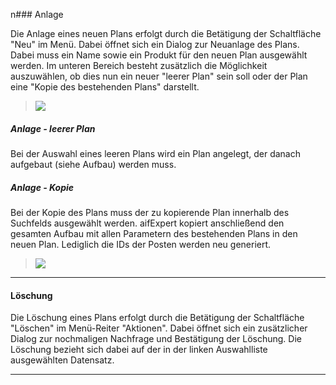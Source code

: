 n### Anlage

Die Anlage eines neuen Plans erfolgt durch die Betätigung der Schaltfläche "Neu" im Menü. Dabei öffnet sich ein Dialog zur Neuanlage des Plans. Dabei muss ein Name sowie ein Produkt für den neuen Plan ausgewählt werden. Im unteren Bereich besteht zusätzlich die Möglichkeit auszuwählen, ob dies nun ein neuer "leerer Plan" sein soll oder der Plan eine "Kopie des bestehenden Plans" darstellt. 

> ![](http://xpecto.github.io/docs/aifExpert/aifExpert_Liquiditaet5.png)


##### Anlage - leerer Plan

Bei der Auswahl eines leeren Plans wird ein Plan angelegt, der danach aufgebaut (siehe Aufbau) werden muss.

##### Anlage - Kopie

Bei der Kopie des Plans muss der zu kopierende Plan innerhalb des Suchfelds ausgewählt werden.
aifExpert kopiert anschließend den gesamten Aufbau mit allen Parametern des bestehenden Plans in den neuen Plan. Lediglich die IDs der Posten werden neu generiert.

> ![](http://xpecto.github.io/docs/aifExpert/aifExpert_Liquiditaet6.png)

--------
   
#### Löschung

Die Löschung eines Plans erfolgt durch die Betätigung der Schaltfläche "Löschen" im Menü-Reiter "Aktionen". Dabei öffnet sich ein zusätzlicher Dialog zur nochmaligen Nachfrage und Bestätigung der Löschung. Die Löschung bezieht sich dabei auf der in der linken Auswahlliste ausgewählten Datensatz. 

--------
